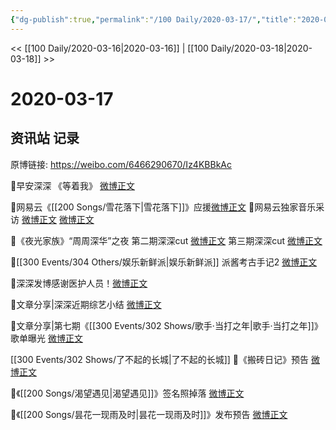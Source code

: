 ```yaml
---
{"dg-publish":true,"permalink":"/100 Daily/2020-03-17/","title":"2020-03-17","created":"2023-04-03T14:10:54.456+08:00","updated":"2023-04-03T14:12:20.838+08:00"}
---
```



<< [[100 Daily/2020-03-16\|2020-03-16]] | [[100 Daily/2020-03-18\|2020-03-18]] >>

# 2020-03-17

## 资讯站 记录

原博链接: https://weibo.com/6466290670/Iz4KBBkAc

🎵早安深深 《等着我》 [微博正文](https://m.weibo.cn/6466290670/4483380014126997)

🎵网易云《[[200 Songs/雪花落下\|雪花落下]]》应援[微博正文](https://m.weibo.cn/6466290670/4483394358002842)
🎵网易云独家音乐采访
[微博正文](https://m.weibo.cn/6466290670/4483510310190360)
[微博正文](https://m.weibo.cn/6466290670/4483501611129471)

🎵《夜光家族》“周周深华”之夜
第二期深深cut [微博正文](https://m.weibo.cn/6466290670/4483423689228241)
第三期深深cut [微博正文](https://m.weibo.cn/6466290670/4483491389847759)

🎵[[300 Events/304 Others/娱乐新鲜派\|娱乐新鲜派]] 派酱考古手记2 [微博正文](https://m.weibo.cn/6466290670/4483492593113611)

🎵深深发博感谢医护人员！[微博正文](https://m.weibo.cn/6466290670/4483460288680239)

🎵文章分享|深深近期综艺小结 [微博正文](https://m.weibo.cn/6466290670/4483468370986977)

🎵文章分享|第七期《[[300 Events/302 Shows/歌手·当打之年\|歌手·当打之年]]》歌单曝光 [微博正文](https://m.weibo.cn/6466290670/4483588004783151)

[[300 Events/302 Shows/了不起的长城\|了不起的长城]]
🎵《搬砖日记》预告 [微博正文](https://m.weibo.cn/6466290670/4483508561509162)

🎵《[[200 Songs/渴望遇见\|渴望遇见]]》签名照掉落 [微博正文](https://m.weibo.cn/6466290670/4483531008913858)

🎵《[[200 Songs/昙花一现雨及时\|昙花一现雨及时]]》发布预告 [微博正文](https://m.weibo.cn/6466290670/4483579629479622)
